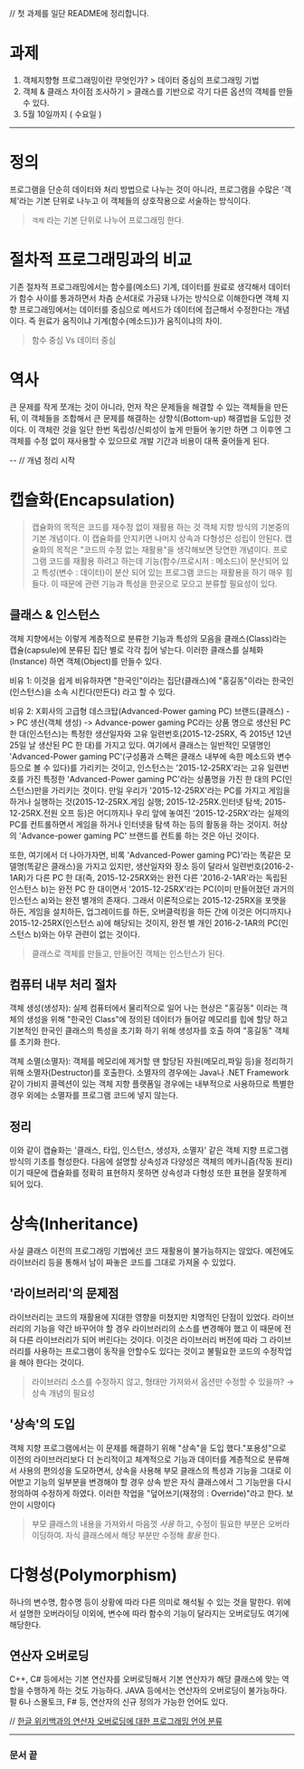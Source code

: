 // 첫 과제를 일단 README에 정리합니다.

# 과제
1. 객체지향형 프로그래밍이란 무엇인가? > 데이터 중심의 프로그래밍 기법
2. 객체 & 클래스 차이점 조사하기 > 클래스를 기반으로 각기 다른 옵션의 객체를 만들 수 있다. 
3. 5월 10일까지 ( 수요일 )

---

# 정의
프로그램을 단순히 데이터와 처리 방법으로 나누는 것이 아니라, 프로그램을 수많은 '객체'라는 기본 단위로 나누고 이 객체들의 상호작용으로 서술하는 방식이다.

 > `객체` 라는 기본 단위로 나누어 프로그래밍 한다. 

# 절차적 프로그래밍과의 비교
기존 절차적 프로그래밍에서는 함수를(메소드) 기계, 데이터를 원료로 생각해서 데이터가 함수 사이를 통과하면서 차츰 순서대로 가공돼 나가는 방식으로 이해한다면 객체 지향 프로그래밍에서는 데이터를 중심으로 메서드가 데이터에 접근해서 수정한다는 개념이다. 즉 원료가 움직이냐 기계(함수{메소드})가 움직이냐의 차이.

 > 함수 중심 Vs 데이터 중심


# 역사
큰 문제를 작게 쪼개는 것이 아니라, 먼저 작은 문제들을 해결할 수 있는 객체들을 만든 뒤, 이 객체들을 조합해서 큰 문제를 해결하는 상향식(Bottom-up) 해결법을 도입한 것이다. 이 객체란 것을 일단 한번 독립성/신뢰성이 높게 만들어 놓기만 하면 그 이후엔 그 객체를 수정 없이 재사용할 수 있으므로 개발 기간과 비용이 대폭 줄어들게 된다.

--
// 개념 정리 시작

# 캡슐화(Encapsulation)
 > 캡슐화의 목적은 코드를 재수정 없이 재활용 하는 것
객체 지향 방식의 기본중의 기본 개념이다. 이 캡슐화를 안지키면 나머지 상속과 다형성은 성립이 안된다. 캡슐화의 목적은 "코드의 수정 없는 재활용"을 생각해보면 당연한 개념이다. 프로그램 코드를 재활용 하려고 하는데 기능(함수/프로시저 : 메소드)이 분산되어 있고 특성(변수 : 데이터)이 분산 되어 있는 프로그램 코드는 재활용을 하기 매우 힘들다. 이 때문에 관련 기능과 특성을 한곳으로 모으고 분류할 필요성이 있다. 

## 클래스 & 인스턴스 
객체 지향에서는 이렇게 계층적으로 분류한 기능과 특성의 모음을 클래스(Class)라는 캡슐(capsule)에 분류된 집단 별로 각각 집어 넣는다. 이러한 클래스를 실체화(Instance) 하면 객체(Object)를 만들수 있다.

비유 1: 이것을 쉽게 비유하자면 "한국인"이라는 집단(클래스)에 "홍길동"이라는 한국인(인스턴스)을 소속 시킨다(만든다) 라고 할 수 있다. 

비유 2: X회사의 고급형 데스크탑(Advanced-Power gaming PC) 브랜드(클래스) -> PC 생산(객체 생성) -> Advance-power gaming PC라는 상품 명으로 생산된 PC 한 대(인스턴스)는 특정한 생산일자와 고유 일련번호(2015-12-25RX, 즉 2015년 12년 25일 날 생산된 PC 한 대)를 가지고 있다. 여기에서 클래스는 일반적인 모델명인 'Advanced-Power gaming PC'(구성품과 스펙은 클래스 내부에 속한 메소드와 변수 등으로 볼 수 있다)를 가리키는 것이고, 인스턴스는 '2015-12-25RX'라는 고유 일련번호를 가진 특정한 'Advanced-Power gaming PC'라는 상품명을 가진 한 대의 PC(인스턴스)만을 가리키는 것이다. 
만일 우리가 '2015-12-25RX'라는 PC를 가지고 게임을 하거나 실행하는 것(2015-12-25RX.게임 실행; 2015-12-25RX.인터넷 탐색; 2015-12-25RX.전원 오프 등)은 어디까지나 우리 앞에 놓여진 '2015-12-25RX'라는 실제의 PC를 컨트롤하면서 게임을 하거나 인터넷을 탐색 하는 등의 활동을 하는 것이지. 허상의 'Advance-power gaming PC' 브랜드를 컨트롤 하는 것은 아닌 것이다.

또한, 여기에서 더 나아가자면, 비록 'Advanced-Power gaming PC)'라는 똑같은 모델명(똑같은 클래스)을 가지고 있지만, 생산일자와 장소 등이 달라서 일련번호(2016-2-1AR)가 다른 PC 한 대(즉, 2015-12-25RX와는 완전 다른 '2016-2-1AR'라는 독립된 인스턴스 b)는 완전 PC 한 대이면서 '2015-12-25RX'라는 PC(이미 만들어졌던 과거의 인스턴스 a)와는 완전 별개의 존재다. 그래서 이론적으로는 2015-12-25RX을 포맷을 하든, 게임을 설치하든, 업그레이드를 하든, 오버클럭킹을 하든 간에 이것은 어디까지나 2015-12-25RX(인스턴스 a)에 해당되는 것이지, 완전 별 개인 2016-2-1AR의 PC(인스턴스 b)와는 아무 관련이 없는 것이다.

 > 클래스로 객체를 만들고, 만들어진 객체는 인스턴스가 된다.


## 컴퓨터 내부 처리 절차 
객체 생성(생성자): 실제 컴퓨터에서 물리적으로 일어 나는 현상은 "홍길동" 이라는 객체의 생성을 위해 "한국인 Class"에 정의된 데이터가 들어갈 메모리를 힙에 할당 하고 기본적인 한국인 클래스의 특성을 초기화 하기 위해 생성자를 호출 하여 "홍길동" 객체를 초기화 한다.

객체 소멸(소멸자): 객체를 메모리에 제거할 땐 할당된 자원(메모리,파일 등)을 정리하기 위해 소멸자(Destructor)를 호출한다. 소멸자의 경우에는 Java나 .NET Framework같이 가비지 콜렉션이 있는 객체 지향 플랫폼일 경우에는 내부적으로 사용하므로 특별한 경우 외에는 소멸자를 프로그램 코드에 넣지 않는다.


## 정리 
이와 같이 캡슐화는 '클래스, 타입, 인스턴스, 생성자, 소멸자' 같은 객체 지향 프로그램 방식의 기초를 형성한다. 다음에 설명할 상속성과 다양성은 객체의 메카니즘(작동 원리)이기 때문에 캡슐화를 정확히 표현하지 못하면 상속성과 다형성 또한 표현을 잘못하게 되어 있다.

# 상속(Inheritance)

사실 클래스 이전의 프로그래밍 기법에선 코드 재활용이 불가능하지는 않았다. 예전에도 라이브러리 등을 통해서 남이 짜놓은 코드를 그대로 가져올 수 있었다.

## '라이브러리'의 문제점 
라이브러리는 코드의 재활용에 지대한 영향을 미쳤지만 치명적인 단점이 있었다. 라이브러리의 기능을 약간 바꾸어야 할 경우 라이브러리의 소스를 변경해야 했고 이 때문에 전혀 다른 라이브러리가 되어 버린다는 것이다. 이것은 라이브러리 버전에 따라 그 라이브러리를 사용하는 프로그램이 동작을 안할수도 있다는 것이고 불필요한 코드의 수정작업을 해야 한다는 것이다.

 > 라이브러리 소스를 수정하지 않고, 형태만 가져와서 옵션만 수정할 수 있을까? → 상속 개념의 필요성

## '상속'의 도입 
객체 지향 프로그램에서는 이 문제를 해결하기 위해 "상속"을 도입 했다."포용성"으로 이전의 라이브러리보다 더 논리적이고 체계적으로 기능과 데이터를 계층적으로 분류해서 사용의 편의성을 도모하면서, 상속을 사용해 부모 클래스의 특성과 기능을 그대로 이어받고 기능의 일부분을 변경해야 할 경우 상속 받은 자식 클래스에서 그 기능만을 다시 정의하여 수정하게 하였다. 이러한 작업을 "덮어쓰기(재정의 : Override)"라고 한다. 보안이 시망이다 

 > 부모 클래스의 내용을 가져와서 마음껏 *사용* 하고, 수정이 필요한 부분은 오버라이딩하여. 자식 클래스에서 해당 부분만 수정해 *활용* 한다.

# 다형성(Polymorphism)

하나의 변수명, 함수명 등이 상황에 따라 다른 의미로 해석될 수 있는 것을 말한다. 위에서 설명한 오버라이딩 이외에, 변수에 따라 함수의 기능이 달라지는 오버로딩도 여기에 해당한다.

## 연산자 오버로딩 
 C++, C# 등에서는 기본 연산자를 오버로딩해서 기본 연산자가 해당 클래스에 맞는 역할을 수행하게 하는 것도 가능하다.
JAVA 등에서는 연산자의 오버로딩이 불가능하다.
펄 6나 스몰토크, F# 등, 연산자의 신규 정의가 가능한 언어도 있다.

// [한글 위키백과의 연산자 오버로딩에 대한 프로그래밍 언어 분류](http://ko.wikipedia.org/wiki/연산자_오버로딩%23.EB.AA.A9.EB.A1.9D)

---

### 문서 끝
